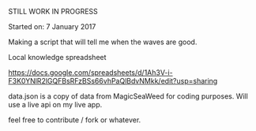 STILL WORK IN PROGRESS

Started on: 7 January 2017

Making a script that will tell me when the waves are good.

Local knowledge spreadsheet

https://docs.google.com/spreadsheets/d/1Ah3V-i-F3K0YNlR2lGQFBsRFzBSs66vhPaQlBdvNMkk/edit?usp=sharing


data.json is a copy of data from MagicSeaWeed for coding purposes. Will use a live api on my live app.

feel free to contribute / fork or whatever.
